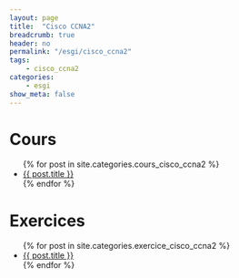 ```yaml
---
layout: page
title:  "Cisco CCNA2"
breadcrumb: true
header: no
permalink: "/esgi/cisco_ccna2"
tags:
    - cisco_ccna2
categories:
    - esgi
show_meta: false
---
```


# Cours
<ul>
    {% for post in site.categories.cours_cisco_ccna2 %}
    <li><a href="{{ site.url }}{{ post.url }}">{{ post.title }}</a></li>
    {% endfor %}
</ul>

# Exercices
<ul>
    {% for post in site.categories.exercice_cisco_ccna2 %}
    <li><a href="{{ site.url }}{{ post.url }}">{{ post.title }}</a></li>
    {% endfor %}
</ul>

